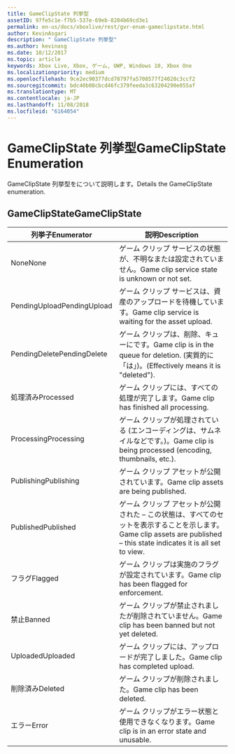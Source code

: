 ```yaml
---
title: GameClipState 列挙型
assetID: 97fe5c1e-f7b5-537e-69eb-8284b69cd3e1
permalink: en-us/docs/xboxlive/rest/gvr-enum-gameclipstate.html
author: KevinAsgari
description: " GameClipState 列挙型"
ms.author: kevinasg
ms.date: 10/12/2017
ms.topic: article
keywords: Xbox Live, Xbox, ゲーム, UWP, Windows 10, Xbox One
ms.localizationpriority: medium
ms.openlocfilehash: 9ce2ec90377dcd78797fa5708577f24028c3ccf2
ms.sourcegitcommit: bdc40b08cbcd46fc379feeda3c63204290e055af
ms.translationtype: MT
ms.contentlocale: ja-JP
ms.lasthandoff: 11/08/2018
ms.locfileid: "6164054"
---
```

# <a name="gameclipstate-enumeration"></a><span data-ttu-id="eaee4-104">GameClipState 列挙型</span><span class="sxs-lookup"><span data-stu-id="eaee4-104">GameClipState Enumeration</span></span>
<span data-ttu-id="eaee4-105">GameClipState 列挙型をについて説明します。</span><span class="sxs-lookup"><span data-stu-id="eaee4-105">Details the GameClipState enumeration.</span></span> 
<a id="ID4ET"></a>

 
## <a name="gameclipstate"></a><span data-ttu-id="eaee4-106">GameClipState</span><span class="sxs-lookup"><span data-stu-id="eaee4-106">GameClipState</span></span>
 
| <b><span data-ttu-id="eaee4-107">列挙子</span><span class="sxs-lookup"><span data-stu-id="eaee4-107">Enumerator</span></span></b>| <b><span data-ttu-id="eaee4-108">説明</span><span class="sxs-lookup"><span data-stu-id="eaee4-108">Description</span></span></b>| 
| --- | --- | 
| <span data-ttu-id="eaee4-109">None</span><span class="sxs-lookup"><span data-stu-id="eaee4-109">None</span></span> | <span data-ttu-id="eaee4-110">ゲーム クリップ サービスの状態が、不明なまたは設定されていません。</span><span class="sxs-lookup"><span data-stu-id="eaee4-110">Game clip service state is unknown or not set.</span></span>| 
| <span data-ttu-id="eaee4-111">PendingUpload</span><span class="sxs-lookup"><span data-stu-id="eaee4-111">PendingUpload</span></span> | <span data-ttu-id="eaee4-112">ゲーム クリップ サービスは、資産のアップロードを待機しています。</span><span class="sxs-lookup"><span data-stu-id="eaee4-112">Game clip service is waiting for the asset upload.</span></span>| 
| <span data-ttu-id="eaee4-113">PendingDelete</span><span class="sxs-lookup"><span data-stu-id="eaee4-113">PendingDelete</span></span> | <span data-ttu-id="eaee4-114">ゲーム クリップは、削除、キューにです。</span><span class="sxs-lookup"><span data-stu-id="eaee4-114">Game clip is in the queue for deletion.</span></span> <span data-ttu-id="eaee4-115">(実質的に「は」)。</span><span class="sxs-lookup"><span data-stu-id="eaee4-115">(Effectively means it is "deleted").</span></span>| 
| <span data-ttu-id="eaee4-116">処理済み</span><span class="sxs-lookup"><span data-stu-id="eaee4-116">Processed</span></span> | <span data-ttu-id="eaee4-117">ゲーム クリップには、すべての処理が完了します。</span><span class="sxs-lookup"><span data-stu-id="eaee4-117">Game clip has finished all processing.</span></span>| 
| <span data-ttu-id="eaee4-118">Processing</span><span class="sxs-lookup"><span data-stu-id="eaee4-118">Processing</span></span>| <span data-ttu-id="eaee4-119">ゲーム クリップが処理されている (エンコーディングは、サムネイルなどです。)。</span><span class="sxs-lookup"><span data-stu-id="eaee4-119">Game clip is being processed (encoding, thumbnails, etc.).</span></span>| 
| <span data-ttu-id="eaee4-120">Publishing</span><span class="sxs-lookup"><span data-stu-id="eaee4-120">Publishing</span></span>| <span data-ttu-id="eaee4-121">ゲーム クリップ アセットが公開されています。</span><span class="sxs-lookup"><span data-stu-id="eaee4-121">Game clip assets are being published.</span></span>| 
| <span data-ttu-id="eaee4-122">Published</span><span class="sxs-lookup"><span data-stu-id="eaee4-122">Published</span></span>| <span data-ttu-id="eaee4-123">ゲーム クリップ アセットが公開された – この状態は、すべてのセットを表示することを示します。</span><span class="sxs-lookup"><span data-stu-id="eaee4-123">Game clip assets are published – this state indicates it is all set to view.</span></span>| 
| <span data-ttu-id="eaee4-124">フラグ</span><span class="sxs-lookup"><span data-stu-id="eaee4-124">Flagged</span></span>| <span data-ttu-id="eaee4-125">ゲーム クリップは実施のフラグが設定されています。</span><span class="sxs-lookup"><span data-stu-id="eaee4-125">Game clip has been flagged for enforcement.</span></span>| 
| <span data-ttu-id="eaee4-126">禁止</span><span class="sxs-lookup"><span data-stu-id="eaee4-126">Banned</span></span>| <span data-ttu-id="eaee4-127">ゲーム クリップが禁止されましたが削除されていません。</span><span class="sxs-lookup"><span data-stu-id="eaee4-127">Game clip has been banned but not yet deleted.</span></span>| 
| <span data-ttu-id="eaee4-128">Uploaded</span><span class="sxs-lookup"><span data-stu-id="eaee4-128">Uploaded</span></span>| <span data-ttu-id="eaee4-129">ゲーム クリップには、アップロードが完了しました。</span><span class="sxs-lookup"><span data-stu-id="eaee4-129">Game clip has completed upload.</span></span>| 
| <span data-ttu-id="eaee4-130">削除済み</span><span class="sxs-lookup"><span data-stu-id="eaee4-130">Deleted</span></span>| <span data-ttu-id="eaee4-131">ゲーム クリップが削除されました。</span><span class="sxs-lookup"><span data-stu-id="eaee4-131">Game clip has been deleted.</span></span>| 
| <span data-ttu-id="eaee4-132">エラー</span><span class="sxs-lookup"><span data-stu-id="eaee4-132">Error</span></span>| <span data-ttu-id="eaee4-133">ゲーム クリップがエラー状態と使用できなくなります。</span><span class="sxs-lookup"><span data-stu-id="eaee4-133">Game clip is in an error state and unusable.</span></span>| 
  